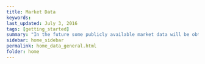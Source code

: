 ```yaml
---
title: Market Data
keywords: 
last_updated: July 3, 2016
tags: [getting_started]
summary: "In the future some publicly available market data will be obtainable directly inside QuantSA."
sidebar: home_sidebar
permalink: home_data_general.html
folder: home
---
```


  
